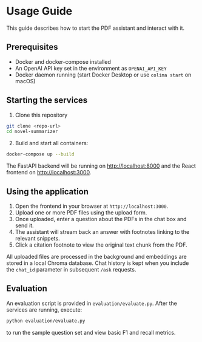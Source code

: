 # Usage Guide

This guide describes how to start the PDF assistant and interact with it.

## Prerequisites

- Docker and docker-compose installed
- An OpenAI API key set in the environment as `OPENAI_API_KEY`
- Docker daemon running (start Docker Desktop or use `colima start` on macOS)

## Starting the services

1. Clone this repository

```bash
git clone <repo-url>
cd novel-summarizer
```

2. Build and start all containers:

```bash
docker-compose up --build
```

The FastAPI backend will be running on [http://localhost:8000](http://localhost:8000) and the React frontend on [http://localhost:3000](http://localhost:3000).

## Using the application

1. Open the frontend in your browser at `http://localhost:3000`.
2. Upload one or more PDF files using the upload form.
3. Once uploaded, enter a question about the PDFs in the chat box and send it.
4. The assistant will stream back an answer with footnotes linking to the relevant snippets.
5. Click a citation footnote to view the original text chunk from the PDF.

All uploaded files are processed in the background and embeddings are stored in a local Chroma database. Chat history is kept when you include the `chat_id` parameter in subsequent `/ask` requests.

## Evaluation

An evaluation script is provided in `evaluation/evaluate.py`. After the services are running, execute:

```bash
python evaluation/evaluate.py
```

to run the sample question set and view basic F1 and recall metrics.

